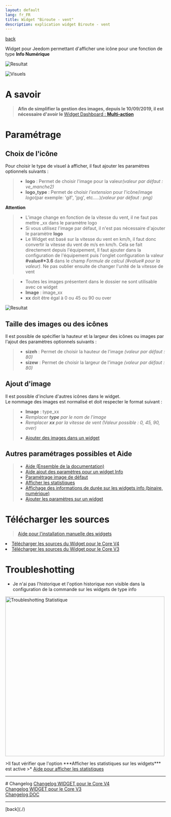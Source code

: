```yaml
---
layout: default
lang: fr_FR
title: Widget "Biroute - vent"
description: explication widget Biroute - vent
---
```


[back](./)

Widget pour Jeedom permettant d'afficher une icône pour une fonction de type <b>Info Numérique</b>

<p><img src="../{{site.img}}/exemple/d/biroute.png" alt="Resultat" /></p>

<p><img src="../{{site.img}}/visuel/vent.png" alt="Visuels" /></p>

# A savoir

<blockquote>
<b>Afin de simplifier la gestion des images, depuis le 10/09/2019, il est nécessaire d'avoir le </b><a href="WIDGET_d_Multi_action_Defaut">Widget Dashboard : <b>Multi-action</b></a>
</blockquote>

# Paramétrage

## Choix de l'icône

Pour choisir le type de visuel à afficher, il faut ajouter les paramètres optionnels suivants :

<blockquote>
    <ul>
        <li><b>logo</b> : Permet de choisir l'image pour la valeur<i>(valeur par défaut : ve_manche2)</i></li>
        <li><b>logo_type</b> : Permet de choisir <i>l'extension</i> pour l'icône/image <i>logo</i>(par exemple: 'gif', 'jpg', etc.....)<i>(valeur par défaut : png)</i></li>
    </ul>
</blockquote>

<b>Attention</b>

<blockquote>
    <ul>
        <li>L'image change en fonction de la vitesse du vent, il ne faut pas mettre _xx dans le paramètre logo</li>
        <li>Si vous utilisez l'image par défaut, il n'est pas nécessaire d'ajouter le paramètre <b>logo</b></li>
        <li>Le Widget est basé sur la vitesse du vent en km/h, il faut donc convertir la vitesse du vent de m/s en km/h. Cela se fait directement depuis l'équipement, Il faut ajouter dans la configuration de l'équipement puis l'onglet configuration la valeur <b>#value#*3.6</b> dans le champ <i>Formule de calcul (#value# pour la valeur)</i>. Ne pas oublier ensuite de changer l'unité de la vitesse de vent</li>
    </ul>
</blockquote>
<blockquote>
    <ul>
        <li>Toutes les images présentent dans le dossier ne sont utilisable avec ce widget</li>
        <li><b>Image</b> : image_xx</li>
        <li><b>xx</b> doit être égal à 0 ou 45 ou 90 ou over</li>
    </ul>
</blockquote>

<p><img src="../{{site.img}}/exemple/d/biroute_1.png" alt="Resultat" /></p>

## Taille des images ou des icônes

Il est possible de spécifier la hauteur et la largeur des icônes ou images par l'ajout des paramètres optionnels suivants :

<blockquote>
    <ul>
        <li><b>sizeh</b> : Permet de choisir la hauteur de l'image <i>(valeur par défaut : 80)</i></li>
        <li><b>sizew</b> : Permet de choisir la largeur de l'image <i>(valeur par défaut : 80)</i></li>
    </ul>
</blockquote>

## Ajout d'image

Il est possible d'inclure d'autres icônes dans le widget.<br/>
Le nommage des images est normalisé et doit respecter le format suivant :

<blockquote>
    <ul>
        <li><b>Image</b> : type_xx</li>
        <li><i>Remplacer <b>type</b> par le nom de l'image</i></li>
        <li><i>Remplacer <b>xx</b> par la vitesse de vent (Valeur possible : 0, 45, 90, over)</i></li>
    </ul>
    <ul>
        <li><a href="{{site.baseurl}}/help/{{page.lang}}/add_img">Ajouter des images dans un widget</a></li>
    </ul>
</blockquote>

## Autres paramétrages possibles et Aide

<blockquote>
    <ul>
        <li><a href="{{site.baseurl}}/help/{{page.lang}}/">Aide (Ensemble de la documentation)</a></li>
        <li><a href="{{site.baseurl}}/help/{{page.lang}}/config_info">Aide ajout des paramètres pour un widget Info</a></li>
        <li><a href="{{site.baseurl}}/help/{{page.lang}}/error">Paramétrage image de défaut</a></li>
        <li><a href="{{site.baseurl}}/help/{{page.lang}}/stats">Afficher les statistiques</a></li>
        <li><a href="{{site.baseurl}}/help/{{page.lang}}/stats_temps">Affichage des informations de durée sur les widgets info (binaire, numérique)</a></li>
        <li><a href="{{site.baseurl}}/help/{{page.lang}}/para">Ajouter les paramètres sur un widget</a></li>
    </ul>
</blockquote>

# Télécharger les sources

> <a href="{{site.baseurl}}/help/{{page.lang}}/install_manu">Aide pour l'installation manuelle des widgets</a>

<li><a href="https://github.com/JEALG/JEEDOM-Biroute_vent/tree/masterv4">Télécharger les sources du Widget pour le Core V4</a></li>
<li><a href="https://github.com/JEALG/JEEDOM-Biroute_vent/tree/master">Télécharger les sources du Widget pour le Core V3</a></li>

# Troubleshotting

- Je n'ai pas l'historique et l'option historique non visible dans la configuration de la commande sur les widgets de type info
<p><img src="{{site.baseurl}}/help/{{site.img}}/troubleshotting_1.png" alt="Troubleshotting Statistique" width="500" /></p>
>Il faut vérifier que l'option ***Afficher les statistiques sur les widgets*** est active
>* <a href="{{site.baseurl}}/help/{{page.lang}}/stats">Aide pour afficher les statistiques</a>

<hr />
# Changelog
<a href="https://github.com/JEALG/JEEDOM-Biroute_vent/commits/masterv4">Changelog WIDGET pour le Core V4</a><br/>
<a href="https://github.com/JEALG/JEEDOM-Biroute_vent/commits/master">Changelog WIDGET pour le Core V3</a><br/>
<a href="https://github.com/JEALG/JEEDOM-Widget_JAG-doc/commits/master">Changelog DOC</a>

<hr />
[back](./)
